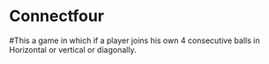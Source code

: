 # Connectfour
#This a game in which if a player joins his own 4 consecutive balls in Horizontal or vertical or diagonally.
